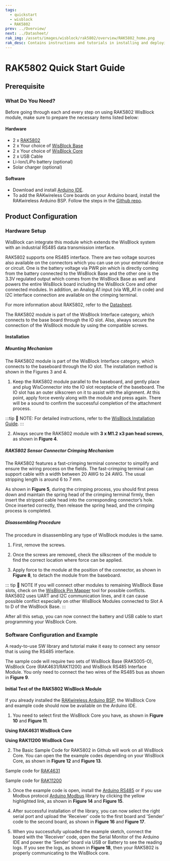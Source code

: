 ```yaml
---
tags:
  - quickstart
  - wisblock
  - RAK5802
prev: ../Overview/ 
next: ../Datasheet/
rak_img: /assets/images/wisblock/rak5802/overview/RAK5802_home.png
rak_desc: Contains instructions and tutorials in installing and deploying your RAK5802. Instructions are written in a detailed and step-by-step manner for an easier experience in setting up your device. Aside from the hardware configuration, it also contains a software setup that includes detailed example codes that will help you get started.
---
```


# RAK5802 Quick Start Guide

<!--
## Introduction

This guide introduces the WisBlock RS485 Interface Module and how to program with it.

The information obtained from the RS485 Interface Module will then be printed over the USB debug port of the WisBlock Base board.

-->

## Prerequisite

### What Do You Need?

Before going through each and every step on using RAK5802 WisBlock module, make sure to prepare the necessary items listed below:

#### Hardware

- 2 x [RAK5802](https://store.rakwireless.com/collections/wisblock-interface/products/rak5802-rs485-interface)
- 2 x Your choice of [WisBlock Base](https://store.rakwireless.com/collections/wisblock-base) 
- 2 x Your choice of [WisBlock Core](https://store.rakwireless.com/collections/wisblock-core)
- 2 x USB Cable
- Li-Ion/LiPo battery (optional)
- Solar charger (optional)

#### Software

- Download and install [Arduino IDE](https://www.arduino.cc/en/Main/Software).
- To add the RAKwireless Core boards on your Arduino board, install the RAKwireless Arduino BSP. Follow the steps in the [Github repo](https://github.com/RAKWireless/RAKwireless-Arduino-BSP-Index).

## Product Configuration

### Hardware Setup

WisBlock can integrate this module which extends the WisBlock system with an industrial RS485 data transmission interface. 

RAK5802 supports one RS485 interface. There are two voltage sources also available on the connectors which you can use on your external device or circuit. One is the battery voltage via PWR pin which is directly coming from the battery connected to the WisBlock Base and the other one is the 3.3V regulated output which comes from the WisBlock Base as well and powers the entire WisBlock board including the WisBlock Core and other connected modules. In addition, an Analog A1 input (via WB_A1 in code) and I2C interface connection are available on the crimping terminal.

<rk-img
  src="/assets/images/wisblock/rak5802/quickstart/rak5802_pinout.png"
  width="70%"
  caption="RAK5802 sensor connector"
/>

For more information about RAK5802, refer to the [Datasheet](../Datasheet/).

The RAK5802 module is part of the WisBlock Interface category, which connects to the base board through the IO slot. Also, always secure the connection of the WisBlock module by using the compatible screws.

<rk-img
  src="/assets/images/wisblock/rak5802/quickstart/rak5802_assembly.png"
  width="80%"
  caption="RAK5802 connection to WisBlock Base"
/>

#### Installation

##### Mounting Mechanism
The RAK5802 module is part of the WisBlock Interface category, which connects to the baseboard through the IO slot. The installation method is shown in the Figures 3 and 4.

1. Keep the RAK5802 module parallel to the baseboard, and gently place and plug WisConnector into the IO slot receptacle of the baseboard. The IO slot has an outer silkscreen on it to assist with the alignment. At this point, apply force evenly along with the module and press again. There will be a sound to confirm the successful completion of the attachment process.

:::tip 📝 NOTE:
For detailed instructions, refer to the [WisBlock Installation Guide](/Knowledge-Hub/Learn/RAK5005-O-Baseboard-Installation-Guide/).
:::

<rk-img
  src="/assets/images/wisblock/rak5802/quickstart/wisconnector.png"
  width="50%"
  caption="WisConnector"
/>

2. Always secure the RAK5802 module with **3 x M1.2 x3 pan head screws**, as shown in **Figure 4**.

<rk-img
  src="/assets/images/wisblock/rak5802/quickstart/rak5802_mounting.png"
  width="70%"
  caption="RAK5802 connection to WisBlock Base"
/>

##### RAK5802 Sensor Connector Crimping Mechanism

The RAK5802 features a fast-crimping terminal connector to simplify and ensure the wiring process on the fields. The fast-crimping terminal can support cable with a width between 20 AWG to 24 AWG. The usual stripping length is around 6 to 7&nbsp;mm. 

As shown in **Figure 5**, during the crimping process, you should first press down and maintain the spring head of the crimping terminal firmly, then insert the stripped cable head into the corresponding connector’s hole. Once inserted correctly, then release the spring head, and the crimping process is completed.

<rk-img
  src="/assets/images/wisblock/rak5802/quickstart/crimping_process.png"
  width="40%"
  caption="RAK5802 Sensor Connector"
/>

##### Disassembling Procedure

The procedure in disassembling any type of WisBlock modules is the same. 

1. First, remove the screws.  

<rk-img
  src="/assets/images/wisblock/rak5802/quickstart/16.removing-screws.png"
  width="70%"
  caption="Removing screws from the WisBlock module"
/>

2. Once the screws are removed, check the silkscreen of the module to find the correct location where force can be applied.

<rk-img
  src="/assets/images/wisblock/rak5802/quickstart/17.detaching-silkscreen.png"
  width="70%"
  caption="Detaching silkscreen on the WisBlock module"
/>

3. Apply force to the module at the position of the connector, as shown in **Figure 8**, to detach the module from the baseboard.

<rk-img
  src="/assets/images/wisblock/rak5802/quickstart/18.detaching-module.png"
  width="70%"
  caption="Applying even forces on the proper location of a WisBlock module"
/>

::: tip 📝 NOTE
If you will connect other modules to remaining WisBlock Base slots, check on the [WisBlock Pin Mapper](https://docs.rakwireless.com/Knowledge-Hub/Pin-Mapper/) tool for possible conflicts. RAK5802 uses UART and I2C communication lines, and it can cause possible conflict especially on other WisBlock Modules connected to Slot A to D of the WisBlock Base. 
:::


After all this setup, you can now connect the battery and USB cable to start programming your WisBlock Core.

### Software Configuration and Example

A ready-to-use SW library and tutorial make it easy to connect any sensor that is using the RS485 interface.

The sample code will require two sets of WisBlock Base (RAK5005-O), WisBlock Core (RAK4631/RAK11200) and WisBlock RS485 Interface Module. You only need to connect the two wires of the RS485 bus as shown in **Figure 9**.

<rk-img
  src="/assets/images/wisblock/rak5802/quickstart/rak5802_test_connection.png"
  width="60%"
  caption="Connection Diagram"
/>

#### Initial Test of the RAK5802 WisBlock Module

If you already installed the [RAKwireless Arduino BSP](https://github.com/RAKWireless/RAKwireless-Arduino-BSP-Index), the WisBlock Core and example code should now be available on the Arduino IDE.

1. You need to select first the WisBlock Core you have, as shown in **Figure 10** and **Figure 11**.

**Using RAK4631 WisBlock Core**

<rk-img
  src="/assets/images/wisblock/rak5802/quickstart/rak4631_board.png"
  width="100%"
  caption="Selecting RAK4631 as WisBlock Core"
/>

**Using RAK11200 WisBlock Core**

<rk-img
  src="/assets/images/wisblock/rak5802/quickstart/rak11200_board.png"
  width="100%"
  caption="Selecting RAK11200 as WisBlock Core"
/>

2. The Basic Sample Code for RAK5802 in Github will work on all WisBlock Core. You can open the the example codes depending on your WisBlock Core, as shown in **Figure 12** and **Figure 13**. 

Sample code for [RAK4631](https://github.com/RAKWireless/WisBlock/tree/master/examples/RAK4630/IO/RAK5802_RS485)

<rk-img
  src="/assets/images/wisblock/rak5802/quickstart/rak4631_example.png"
  width="100%"
  caption="Opening RAK5802 example code for RAK4631 WisBlock Core"
/>

Sample code for [RAK11200](https://github.com/RAKWireless/WisBlock/tree/master/examples/RAK11200/IO/RAK5802_RS485)

<rk-img
  src="/assets/images/wisblock/rak5802/quickstart/rak11200_example.png"
  width="100%"
  caption="Opening RAK5802 example code for RAK11200 WisBlock Core"
/>

3. Once the example code is open, install the [Arduino RS485](https://www.arduino.cc/en/Reference/ArduinoRS485) or if you use Modbus protocol [Arduino Modbus](https://www.arduino.cc/en/ArduinoModbus/ArduinoModbus) library by clicking the yellow highlighted link, as shown in **Figure 14** and **Figure 15**.

<rk-img
  src="/assets/images/wisblock/rak5802/quickstart/rak5802_search.png"
  width="100%"
  caption="Accessing the library used for RAK5802 Module"
/>

<rk-img
  src="/assets/images/wisblock/rak5802/quickstart/rak5802_code.png"
  width="100%"
  caption="Installing the compatible library for RAK5802 Module"
/>

4. After successful installation of the library, you can now select the right serial port and upload the 'Receiver' code to the first board and 'Sender' code to the second board, as shown in **Figure 16** and **Figure 17**. 

<rk-img
  src="/assets/images/wisblock/rak5802/quickstart/rak5802_select_port.png"
  width="100%"
  caption="Selecting the correct Serial Port"
/>

<rk-img
  src="/assets/images/wisblock/rak5802/quickstart/rak5802_upload.png"
  width="100%"
  caption="Uploading the RAK5802 example code"
/>

5. When you successfully uploaded the example sketch, connect the board with the 'Receiver' code, open the Serial Monitor of the Arduino IDE and  power the 'Sender' board via USB or Battery to see the reading logs. If you see the logs, as shown in **Figure 18**, then your RAK5802 is properly communicating to the WisBlock core.

<rk-img
  src="/assets/images/wisblock/rak5802/quickstart/rak5802_logs.png"
  width="100%"
  caption="RAK5802 data logs from 'Sender' board"
/>




